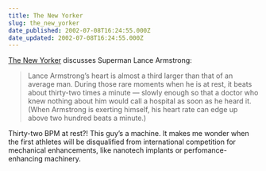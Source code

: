 ```yaml
---
title: The New Yorker
slug: the_new_yorker
date_published: 2002-07-08T16:24:55.000Z
date_updated: 2002-07-08T16:24:55.000Z
---
```


[The New Yorker](http://newyorker.com/printable/?fact/020715fa_fact1) discusses Superman Lance Armstrong:

> Lance Armstrong’s heart is almost a third larger than that of an average man. During those rare moments when he is at rest, it beats about thirty-two times a minute — slowly enough so that a doctor who knew nothing about him would call a hospital as soon as he heard it. (When Armstrong is exerting himself, his heart rate can edge up above two hundred beats a minute.)

Thirty-two BPM at rest?! This guy’s a machine. It makes me wonder when the first athletes will be disqualified from international competition for mechanical enhancements, like nanotech implants or perfomance-enhancing machinery.
